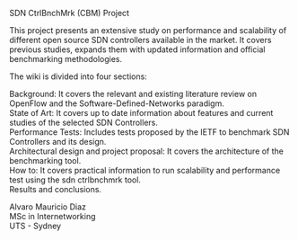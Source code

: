 SDN CtrlBnchMrk (CBM) Project

This project presents an extensive study on performance and scalability of different open source SDN controllers available in the market. It covers previous studies, expands them with updated information and official benchmarking methodologies. 

The wiki is divided into four sections: 

Background: It covers the relevant and existing literature review on OpenFlow and the Software-Defined-Networks paradigm. \
State of Art: It covers up to date information about features and current studies of the selected SDN Controllers. \
Performance Tests: Includes tests proposed by the IETF to benchmark SDN Controllers and its design. \
Architectural design and project proposal: It covers the architecture of the benchmarking tool. \
How to: It covers practical information to run scalability and performance test using the sdn ctrlbnchmrk tool. \
Results and conclusions.

Alvaro Mauricio Diaz \
MSc in Internetworking \
UTS - Sydney
